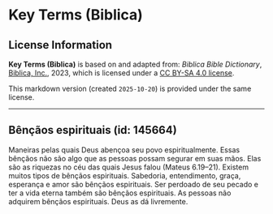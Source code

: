 # Key Terms (Biblica)

## License Information

**Key Terms (Biblica)** is based on and adapted from: _Biblica Bible Dictionary_, [Biblica, Inc.](https://www.biblica.com/), 2023, which is licensed under a [CC BY-SA 4.0 license](https://creativecommons.org/licenses/by-sa/4.0/legalcode.en).

This markdown version (created `2025-10-20`) is provided under the same license.



--------------------------------

## Bênçãos espirituais (id: 145664)

Maneiras pelas quais Deus abençoa seu povo espiritualmente. Essas bênçãos não são algo que as pessoas possam segurar em suas mãos. Elas são as riquezas no céu das quais Jesus falou (Mateus 6\.19–21\). Existem muitos tipos de bênçãos espirituais. Sabedoria, entendimento, graça, esperança e amor são bênçãos espirituais. Ser perdoado de seu pecado e ter a vida eterna também são bênçãos espirituais. As pessoas não adquirem bênçãos espirituais. Deus as dá livremente.


